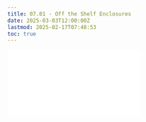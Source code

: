 ```yaml
---
title: 07.01 - Off the Shelf Enclosures
date: 2025-03-03T12:00:00Z
lastmod: 2025-02-17T07:48:53
toc: true
---
```


![Link to included file content](../../../../electronics/off-the-shelf-enclosures.md)

